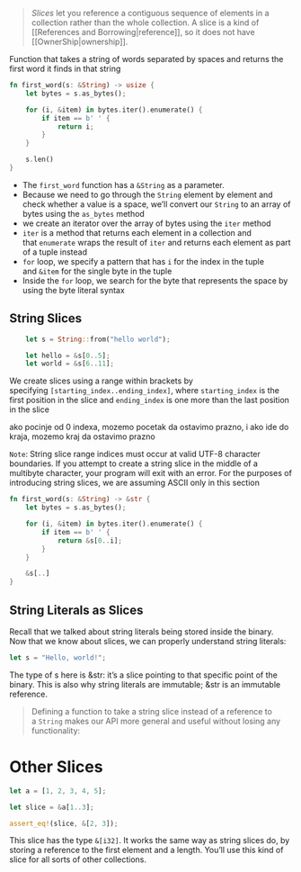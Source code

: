 >_Slices_ let you reference a contiguous sequence of elements in a collection rather than the whole collection.
>A slice is a kind of [[References and Borrowing|reference]], so it does not have [[OwnerShip|ownership]].

Function that takes a string of words separated by spaces and returns the first word it finds in that string
```rust
fn first_word(s: &String) -> usize {
    let bytes = s.as_bytes();

    for (i, &item) in bytes.iter().enumerate() {
        if item == b' ' {
            return i;
        }
    }

    s.len()
}

```
- The `first_word` function has a `&String` as a parameter.
- Because we need to go through the `String` element by element and check whether a value is a space, we’ll convert our `String` to an array of bytes using the `as_bytes` method
- we create an iterator over the array of bytes using the `iter` method
- `iter` is a method that returns each element in a collection and that `enumerate` wraps the result of `iter` and returns each element as part of a tuple instead
- `for` loop, we specify a pattern that has `i` for the index in the tuple and `&item` for the single byte in the tuple
- Inside the `for` loop, we search for the byte that represents the space by using the byte literal syntax

## String Slices

```rust
    let s = String::from("hello world");

    let hello = &s[0..5];
    let world = &s[6..11];
```
We create slices using a range within brackets by specifying `[starting_index..ending_index]`, where `starting_index` is the first position in the slice and `ending_index` is one more than the last position in the slice

ako pocinje od 0 indexa, mozemo  pocetak da ostavimo prazno, i ako ide do kraja, mozemo kraj da ostavimo prazno

`Note`: String slice range indices must occur at valid UTF-8 character boundaries. If you attempt to create a string slice in the middle of a multibyte character, your program will exit with an error. For the purposes of introducing string slices, we are assuming ASCII only in this section

```rust
fn first_word(s: &String) -> &str {
    let bytes = s.as_bytes();

    for (i, &item) in bytes.iter().enumerate() {
        if item == b' ' {
            return &s[0..i];
        }
    }

    &s[..]
}
```

## String Literals as Slices

Recall that we talked about string literals being stored inside the binary. Now that we know about slices, we can properly understand string literals:

```rust
let s = "Hello, world!";
```
The type of s here is &str: it’s a slice pointing to that specific point of the binary. This is also why string literals are immutable; &str is an immutable reference.

>Defining a function to take a string slice instead of a reference to a `String` makes our API more general and useful without losing any functionality:

# Other Slices

```rust
let a = [1, 2, 3, 4, 5];

let slice = &a[1..3];

assert_eq!(slice, &[2, 3]);
```

This slice has the type `&[i32]`.
It works the same way as string slices do, by storing a reference to the first element and a length.
You’ll use this kind of slice for all sorts of other collections.